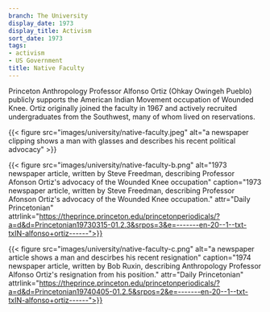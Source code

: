 ```yaml
---
branch: The University
display_date: 1973
display_title: Activism
sort_date: 1973
tags:
- activism
- US Government
title: Native Faculty
---
```


Princeton Anthropology Professor Alfonso Ortiz (Ohkay Owingeh Pueblo) publicly supports the American Indian Movement occupation of Wounded Knee. Ortiz originally joined the faculty in 1967 and actively recruited undergraduates from the Southwest, many of whom lived on reservations.


{{< figure src="images/university/native-faculty.jpeg" alt="a newspaper clipping shows a man with glasses and describes his recent political advocacy" >}}

{{< figure src="images/university/native-faculty-b.png" alt="1973 newspaper article, written by Steve Freedman, describing Professor Afonson Ortiz's advocacy of the Wounded Knee occupation" caption="1973 newspaper article, written by Steve Freedman, describing Professor Afonson Ortiz's advocacy of the Wounded Knee occupation." attr="Daily Princetonian" attrlink="https://theprince.princeton.edu/princetonperiodicals/?a=d&d=Princetonian19730315-01.2.3&srpos=3&e=-------en-20--1--txt-txIN-alfonso+ortiz------">}}


{{< figure src="images/university/native-faculty-c.png" alt="a newspaper article shows a man and descirbes his recent resignation" caption="1974 newspaper article, written by Bob Ruxin, describing Anthropology Professor Alfonso Ortiz's resignation from his position." attr="Daily Princetonian" attrlink="https://theprince.princeton.edu/princetonperiodicals/?a=d&d=Princetonian19740405-01.2.5&srpos=2&e=-------en-20--1--txt-txIN-alfonso+ortiz------">}}
